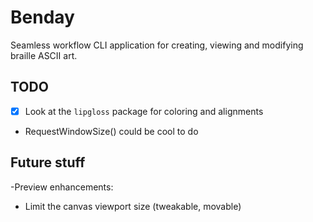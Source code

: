 # Benday

Seamless workflow CLI application for creating, viewing and modifying braille ASCII art.

## TODO

- [x] Look at the `lipgloss` package for coloring and alignments
- RequestWindowSize() could be cool to do

## Future stuff

-Preview enhancements:

- Limit the canvas viewport size (tweakable, movable)
